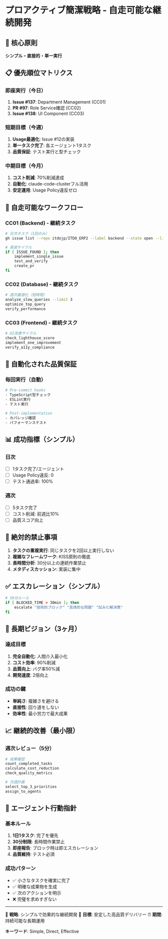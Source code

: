 # プロアクティブ簡潔戦略 - 自走可能な継続開発

## 🎯 核心原則
**シンプル・直接的・単一実行**

## 📋 優先順位マトリクス

### 即座実行（今日）
1. **Issue #137**: Department Management (CC01)
2. **PR #97**: Role Service確認 (CC02)
3. **Issue #138**: UI Component (CC03)

### 短期目標（今週）
1. **Usage最適化**: Issue #12の実装
2. **単一タスク完了**: 各エージェント1タスク
3. **品質保証**: テスト実行と型チェック

### 中期目標（今月）
1. **コスト削減**: 70%削減達成
2. **自動化**: claude-code-clusterフル活用
3. **安定運用**: Usage Policy違反ゼロ

## 🚀 自走可能なワークフロー

### CC01 (Backend) - 継続タスク
```bash
# 日次タスク（1回のみ）
gh issue list --repo itdojp/ITDO_ERP2 --label backend --state open --limit 1

# 実装サイクル
if [ ISSUE_FOUND ]; then
    implement_single_issue
    test_and_verify
    create_pr
fi
```

### CC02 (Database) - 継続タスク
```bash
# 週次最適化（短時間）
analyze_slow_queries --limit 3
optimize_top_query
verify_performance
```

### CC03 (Frontend) - 継続タスク
```bash
# UI改善サイクル
check_lighthouse_score
implement_one_improvement
verify_a11y_compliance
```

## 🔄 自動化された品質保証

### 毎回実行（自動）
```bash
# Pre-commit hooks
- TypeScript型チェック
- ESLint実行
- テスト実行

# Post-implementation
- カバレッジ確認
- パフォーマンステスト
```

## 📊 成功指標（シンプル）

### 日次
- [ ] 1タスク完了/エージェント
- [ ] Usage Policy違反: 0
- [ ] テスト通過率: 100%

### 週次
- [ ] 5タスク完了
- [ ] コスト削減: 前週比10%
- [ ] 品質スコア向上

## 🚫 絶対的禁止事項

1. **タスクの重複実行**: 同じタスクを2回以上実行しない
2. **複雑なフレームワーク**: KISS原則の徹底
3. **長時間分析**: 30分以上の連続作業禁止
4. **メタディスカッション**: 実装に集中

## ✅ エスカレーション（シンプル）

```bash
# 30分ルール
if [ BLOCKED_TIME > 30min ]; then
    escalate "技術的ブロック" "具体的な問題" "試みた解決策"
fi
```

## 🎯 長期ビジョン（3ヶ月）

### 達成目標
1. **完全自動化**: 人間介入最小化
2. **コスト効率**: 90%削減
3. **品質向上**: バグ率50%減
4. **開発速度**: 2倍向上

### 成功の鍵
- **単純さ**: 複雑さを避ける
- **直接性**: 回り道をしない
- **効率性**: 最小労力で最大成果

## 📈 継続的改善（最小限）

### 週次レビュー（5分）
```bash
# 成果確認
count_completed_tasks
calculate_cost_reduction
check_quality_metrics

# 次週計画
select_top_3_priorities
assign_to_agents
```

## 🤖 エージェント行動指針

### 基本ルール
1. **1日1タスク**: 完了を優先
2. **30分制限**: 長時間作業禁止
3. **即座報告**: ブロック時は即エスカレーション
4. **品質維持**: テスト必須

### 成功パターン
- ✅ 小さなタスクを確実に完了
- ✅ 明確な成果物を生成
- ✅ 次のアクションを明示
- ❌ 完璧を求めすぎない

---

🎯 **戦略**: シンプルで効果的な継続開発
🚀 **目標**: 安定した高品質デリバリー
⏰ **期間**: 持続可能な長期運用

**キーワード**: Simple, Direct, Effective